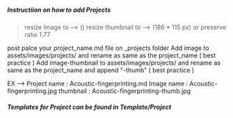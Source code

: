 ##### Instructiion on how to add Projects

> resize Image to     --> ()
> resize thumbnail to --> (186 * 115 px) or preserve ratio 1.77

post palce your project_name.md file on _projects folder 
Add image to assets/images/projects/  and rename as same as the project_name ( best practice )
Add image-thumbnail to assets/images/projects/ and rename as same as the project_name and append "-thumb" ( best practice ) 

EX -->  Project name : Acoustic-fingerprinting.md
        Image name   : Acoustic-fingerprinting.jpg
        thumbnail    : Acoustic-fingerprinting-thumb.jpg

##### Templates for Project can be found in **_Template/Project_**
